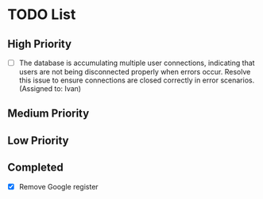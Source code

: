 # TODO List

## High Priority
- [ ] The database is accumulating multiple user connections, indicating that users are not being disconnected properly when errors occur. Resolve this issue to ensure connections are closed correctly in error scenarios.  (Assigned to: Ivan)


## Medium Priority


## Low Priority


## Completed
- [x] Remove Google register
